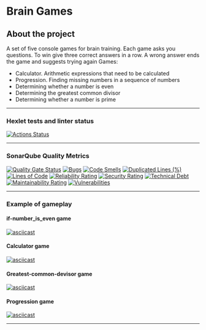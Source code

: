 # Brain Games

## About the project

A set of five console games for brain training. Each game asks you questions. To win give three correct answers in a row. A wrong answer ends the game and suggests trying again
Games:

* Calculator. Arithmetic expressions that need to be calculated
* Progression. Finding missing numbers in a sequence of numbers
* Determining whether a number is even
* Determining the greatest common divisor
* Determining whether a number is prime

___

### Hexlet tests and linter status

[![Actions Status](https://github.com/anastasiia-avdeeva/python-project-49/actions/workflows/hexlet-check.yml/badge.svg)](https://github.com/anastasiia-avdeeva/python-project-49/actions)
___

### SonarQube Quality Metrics

[![Quality Gate Status](https://sonarcloud.io/api/project_badges/measure?project=anastasiia-avdeeva_python-project-49&metric=alert_status)](https://sonarcloud.io/summary/new_code?id=anastasiia-avdeeva_python-project-49)
[![Bugs](https://sonarcloud.io/api/project_badges/measure?project=anastasiia-avdeeva_python-project-49&metric=bugs)](https://sonarcloud.io/summary/new_code?id=anastasiia-avdeeva_python-project-49)
[![Code Smells](https://sonarcloud.io/api/project_badges/measure?project=anastasiia-avdeeva_python-project-49&metric=code_smells)](https://sonarcloud.io/summary/new_code?id=anastasiia-avdeeva_python-project-49)
[![Duplicated Lines (%)](https://sonarcloud.io/api/project_badges/measure?project=anastasiia-avdeeva_python-project-49&metric=duplicated_lines_density)](https://sonarcloud.io/summary/new_code?id=anastasiia-avdeeva_python-project-49)
[![Lines of Code](https://sonarcloud.io/api/project_badges/measure?project=anastasiia-avdeeva_python-project-49&metric=ncloc)](https://sonarcloud.io/summary/new_code?id=anastasiia-avdeeva_python-project-49)
[![Reliability Rating](https://sonarcloud.io/api/project_badges/measure?project=anastasiia-avdeeva_python-project-49&metric=reliability_rating)](https://sonarcloud.io/summary/new_code?id=anastasiia-avdeeva_python-project-49)
[![Security Rating](https://sonarcloud.io/api/project_badges/measure?project=anastasiia-avdeeva_python-project-49&metric=security_rating)](https://sonarcloud.io/summary/new_code?id=anastasiia-avdeeva_python-project-49)
[![Technical Debt](https://sonarcloud.io/api/project_badges/measure?project=anastasiia-avdeeva_python-project-49&metric=sqale_index)](https://sonarcloud.io/summary/new_code?id=anastasiia-avdeeva_python-project-49)
[![Maintainability Rating](https://sonarcloud.io/api/project_badges/measure?project=anastasiia-avdeeva_python-project-49&metric=sqale_rating)](https://sonarcloud.io/summary/new_code?id=anastasiia-avdeeva_python-project-49)
[![Vulnerabilities](https://sonarcloud.io/api/project_badges/measure?project=anastasiia-avdeeva_python-project-49&metric=vulnerabilities)](https://sonarcloud.io/summary/new_code?id=anastasiia-avdeeva_python-project-49)

___

### Example of gameplay

#### if-number_is_even game

[![asciicast](https://asciinema.org/a/bFb83CBpJlXAkEIpLAu2bO5oj.svg)](https://asciinema.org/a/bFb83CBpJlXAkEIpLAu2bO5oj)

#### Calculator game

[![asciicast](https://asciinema.org/a/qt42FUfComO39stz13OJmPmYX.svg)](https://asciinema.org/a/qt42FUfComO39stz13OJmPmYX)

#### Greatest-common-devisor game

[![asciicast](https://asciinema.org/a/FdY2NVouSswa7ENWTV5sI76Vi.svg)](https://asciinema.org/a/FdY2NVouSswa7ENWTV5sI76Vi)

#### Progression game

[![asciicast](https://asciinema.org/a/XAkpb3XEzG4KR3DbO2B19iXnu.svg)](https://asciinema.org/a/XAkpb3XEzG4KR3DbO2B19iXnu)
___
